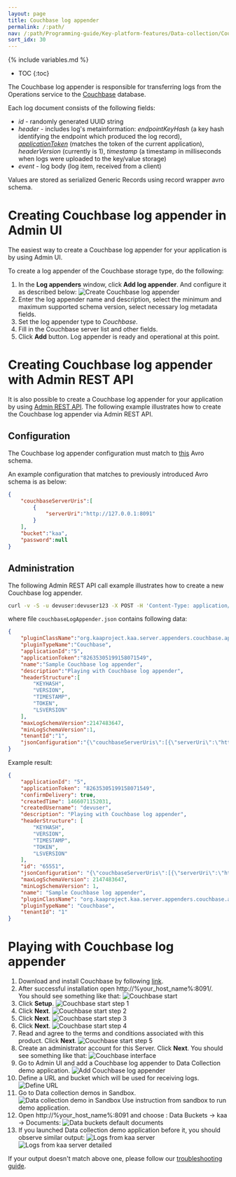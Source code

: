 ```yaml
---
layout: page
title: Couchbase log appender
permalink: /:path/
nav: /:path/Programming-guide/Key-platform-features/Data-collection/Couchbase-log-appender
sort_idx: 30
---
```


{% include variables.md %}

* TOC
{:toc}

The Couchbase log appender is responsible for transferring logs from the Operations service to the [Couchbase](http://www.couchbase.com/) database.

Each log document consists of the following fields:  

* _id_ - randomly generated UUID string
* _header_ - includes log's metainformation: _endpointKeyHash_ (a key hash identifying the endpoint which produced the log record),
_[applicationToken]({{root_url}}Glossary)_ (matches the token of the current application), _headerVersion_ (currently is 1),
_timestamp_ (a timestamp in milliseconds when logs were uploaded to the key/value storage)
* _event_ - log body (log item, received from a client)

Values are stored as serialized Generic Records using record wrapper avro schema.

# Creating Couchbase log appender in Admin UI

The easiest way to create a Couchbase log appender for your application is by using Admin UI.

To create a log appender of the Couchbase storage type, do the following:

1. In the **Log appenders** window, click **Add log appender**. And configure it as described below:
![Create Couchbase log appender](attach/create-couchbase-log-appender.png)
2. Enter the log appender name and description, select the minimum and maximum supported schema version, select necessary log metadata fields.
3. Set the log appender type to _Couchbase_.
4. Fill in the Couchbase server list and other fields.
5. Click **Add** button. Log appender is ready and operational at this point.

# Creating Couchbase log appender with Admin REST API

It is also possible to create a Couchbase log appender for your application by using [Admin REST API]({{root_url}}Programming-guide/Server-REST-APIs/#!/Logging/editLogAppender).
The following example illustrates how to create the Couchbase log appender via Admin REST API.

## Configuration

The Couchbase log appender configuration must match to
[this]({{github_url}}server/appenders/couchbase-appender/src/main/avro/couchbase-appender-config.avsc) Avro schema.

An example configuration that matches to previously introduced Avro schema is as below:

```json
{
    "couchbaseServerUris":[
        {
            "serverUri":"http://127.0.0.1:8091"
        }
    ],
    "bucket":"kaa",
    "password":null
}
```

## Administration

The following Admin REST API call example illustrates how to create a new Couchbase log appender.

```bash
curl -v -S -u devuser:devuser123 -X POST -H 'Content-Type: application/json' -d @couchbaseLogAppender.json "http://localhost:8080/kaaAdmin/rest/api/logAppender" | python -mjson.tool
```
where file `couchbaseLogAppender.json` contains following data:

```json
{
    "pluginClassName":"org.kaaproject.kaa.server.appenders.couchbase.appender.CouchbaseLogAppender",
    "pluginTypeName":"Couchbase",
    "applicationId":"5",
    "applicationToken":"82635305199158071549",
    "name":"Sample Couchbase log appender",
    "description":"Playing with Couchbase log appender",
    "headerStructure":[
        "KEYHASH",
        "VERSION",
        "TIMESTAMP",
        "TOKEN",
        "LSVERSION"
    ],
    "maxLogSchemaVersion":2147483647,
    "minLogSchemaVersion":1,
    "tenantId":"1",
    "jsonConfiguration":"{\"couchbaseServerUris\":[{\"serverUri\":\"http://127.0.0.1:8091\"}],\"bucket\":\"kaa\",\"password\":{\"string\":\"\"}}"
}
```

Example result:

```json
{
    "applicationId": "5",
    "applicationToken": "82635305199158071549",
    "confirmDelivery": true,
    "createdTime": 1466071152031,
    "createdUsername": "devuser",
    "description": "Playing with Couchbase log appender",
    "headerStructure": [
        "KEYHASH",
        "VERSION",
        "TIMESTAMP",
        "TOKEN",
        "LSVERSION"
    ],
    "id": "65551",
    "jsonConfiguration": "{\"couchbaseServerUris\":[{\"serverUri\":\"http://127.0.0.1:8091\"}],\"bucket\":\"kaa\",\"password\":{\"string\":\"\"}}",
    "maxLogSchemaVersion": 2147483647,
    "minLogSchemaVersion": 1,
    "name": "Sample Couchbase log appender",
    "pluginClassName": "org.kaaproject.kaa.server.appenders.couchbase.appender.CouchbaseLogAppender",
    "pluginTypeName": "Couchbase",
    "tenantId": "1"
}
```

# Playing with Couchbase log appender

1. Download and install Couchbase by following [link](http://developer.couchbase.com/documentation/server/current/getting-started/installing.html#installing).
2. After successful installation open http://%your_host_name%:8091/. <br/>
You should see something like that:
![Couchbase start](attach/couchbase-start.png)
3. Click **Setup**.
![Couchbase start step 1](attach/couchbase-start-next.png)
4. Click **Next**.
![Couchbase start step 2](attach/couchbase-start-next2.png)
5. Click **Next**.
![Couchbase start step 3](attach/couchbase-start-next3.png)
6. Click **Next**.
![Couchbase start step 4](attach/couchbase-start-next4.png)
7. Read and agree to the terms and conditions associated with this product. Click **Next**.
![Couchbase start step 5](attach/couchbase-start-next5.png)
8. Create an administrator account for this Server. Click **Next**.
You should see something like that:
![Couchbase interface](attach/couchbase-8091.png)
9. Go to Admin UI and add a Couchbase log appender to Data Collection demo application.
![Add Couchbase log appender](attach/add-couchbase-log-appender.png)
10. Define a URL and bucket which will be used for receiving logs.
![Define URL](attach/define-url.png)
11. Go to Data collection demos in Sandbox.
![Data collection demo in Sandbox](attach/data-collection-demo-in-sandbox.png)
Use instruction from sandbox to run demo application.
12. Open http://%your_host_name%:8091 and choose : Data Buckets -> kaa -> Documents:
![Data buckets default documents](attach/data-buckets-default-documents.png)
13. If you launched Data collection demo application before it, you should observe similar output:
![Logs from kaa server](attach/logs-from-kaa-server1.png)
![Logs from kaa server detailed](attach/logs-from-kaa-server2.png)

If your output doesn't match above one, please follow our [troubleshooting guide]({{root_url}}Administration-guide/Troubleshooting).
